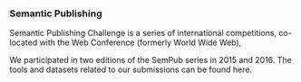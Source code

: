 ### Semantic Publishing

Semantic Publishing Challenge is a series of international competitions, co-located with the Web Conference (formerly World Wide Web), 

We participated in two editions of the SemPub series in 2015 and 2016. The tools and datasets related to our submissions can be found here.

####
